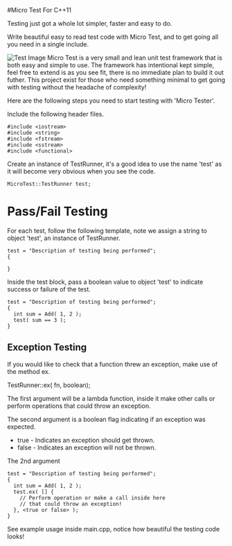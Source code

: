 #Micro Test For C++11

Testing just got a whole lot simpler, faster and easy to do.

Write beautiful easy to read test code with Micro Test, and to get going all you need in a single include.

![Test Image](https://bitbucket.org/rajinder_yadav/micro_test/src/8bfb440a073977d031e03c9a6ec3dfa5606ef2d7/micro-test.png?at=master&fileviewer=file-view-default)
Micro Test is a very small and lean unit test framework that is both easy and simple to use. The framework has intentional kept simple, feel free to extend is as you see fit, there is no immediate plan to build it out futher. This project exist for those who need something minimal to get going with testing without the headache of complexity!

Here are the following steps you need to start testing with 'Micro Tester'.

Include the following header files.

```
#include <iostream>
#include <string>
#include <fstream>
#include <sstream>
#include <functional>
```

Create an instance of TestRunner, it's a good idea to use the name 'test' as it will become very obvious when you see the code.

```
MicroTest::TestRunner test;
```
# Pass/Fail Testing
For each test, follow the following template, note we assign a string to object 'test', an instance of TestRunner.

```
test = "Description of testing being performed";
{

}
```

Inside the test block, pass a boolean value to object 'test' to indicate success or failure of the test.

```
test = "Description of testing being performed";
{
  int sum = Add( 1, 2 );
  test( sum == 3 );
}
```

## Exception Testing
If you would like to check that a function threw an exception, make use of the method ex.

TestRunner::ex( fn, boolean);

The first argument will be a lambda function, inside it make other calls or perform operations that could throw an exception.

The second argument is a boolean flag indicating if an exception was expected.

* true  - Indicates an exception should get thrown.
* false - Indicates an exception will not be thrown.

The 2nd argument


```
test = "Description of testing being performed";
{
  int sum = Add( 1, 2 );
  test.ex( [] {
    // Perform operation or make a call inside here
    // that could throw an exception!
  }, <true or false> );
}
```

See example usage inside main.cpp, notice how beautiful the testing code looks!


